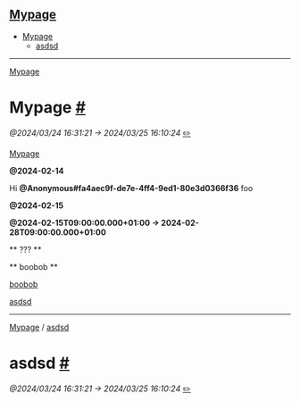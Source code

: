 [ Mypage](#)
---

* [ Mypage](#)
    * [ asdsd](#my_child_page)

---

[ Mypage](#)

<i id="index"></i>
#  Mypage  [#](#)
*@2024/03/24 16:31:21 -> 2024/03/25 16:10:24* [✏️](https://notion.so/183af621072445438c48af7dd4f21f5c)

[ Mypage](#)




**@2024-02-14**




Hi   **@Anonymous#fa4aec9f-de7e-4ff4-9ed1-80e3d0366f36**   foo




**@2024-02-15**




**@2024-02-15T09:00:00.000+01:00 → 2024-02-28T09:00:00.000+01:00**








 ** ??? ** 

 ** boobob ** 

[boobob](https://www.notion.so/99ec6c548c314555a7f379f73336893c)




[ asdsd](#my_child_page)




---
[ Mypage](#) / [ asdsd](#my_child_page)

<i id="my_child_page"></i>
#  asdsd  [#](#my_child_page)
*@2024/03/24 16:31:21 -> 2024/03/25 16:10:24* [✏️](https://notion.so/1e01f04ac311430d8c41747f4a8ff601)



